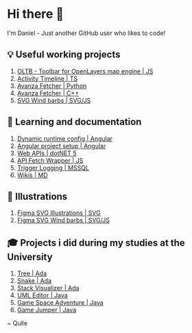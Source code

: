 # Hi there 👋

I'm Daniel - Just another GitHub user who likes to code!

## 💡 Useful working projects
1. [OLTB - Toolbar for OpenLayers map engine | JS](https://github.com/qulle/oltb)
2. [Activity Timeline | TS](https://github.com/qulle/activity-timeline)
3. [Avanza Fetcher | Python](https://github.com/qulle/avanza-fetcher-py)
4. [Avanza Fetcher | C++](https://github.com/qulle/avanza-fetcher-cpp)
5. [SVG Wind barbs | SVG/JS](https://github.com/qulle/svg-wind-barbs)

## 🚀 Learning and documentation
1. [Dynamic runtime config | Angular](https://github.com/qulle/angular-13-dynamic-runtime-json-config)
2. [Angular project setup | Angular](https://github.com/qulle/angular-project-setup)
3. [Web APIs | dotNET 5](https://github.com/qulle/dotnet-5-web-api-documentation)
4. [API Fetch Wrapper | JS](https://github.com/qulle/api-fetch-wrapper)
5. [Trigger Logging | MSSQL](https://github.com/qulle/mssql-automatic-logging)
6. [Wikis | MD](https://github.com/qulle/wikis)

## 🎨 Illustrations
1. [Figma SVG Illustrations | SVG](https://github.com/qulle/svg-illustrations)
2. [Figma SVG Wind barbs | SVG/JS](https://github.com/qulle/svg-wind-barbs)

## 🎓 Projects i did during my studies at the University
1. [Tree | Ada](https://github.com/qulle/tree)
2. [Snake | Ada](https://github.com/qulle/snake)
3. [Stack Visualizer | Ada](https://github.com/qulle/stack-recursion-visualizer)
4. [UML Editor | Java](https://github.com/qulle/quml-editor)
5. [Game Space Adventure | Java](https://github.com/qulle/space-adventure)
6. [Game Jumper | Java](https://github.com/qulle/cactus-jumper)

~ Qulle